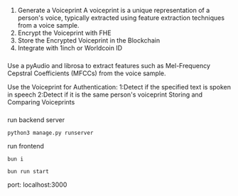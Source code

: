 1. Generate a Voiceprint
A voiceprint is a unique representation of a person's voice, typically extracted using feature extraction techniques from a voice sample.
2. Encrypt the Voiceprint with FHE
3. Store the Encrypted Voiceprint in the Blockchain
4. Integrate with 1inch or Worldcoin ID



###
Use a pyAudio and librosa to extract features such as Mel-Frequency Cepstral Coefficients (MFCCs) from the voice sample.

Use the Voiceprint for Authentication:
1:Detect if the specified text is spoken in speech 2:Detect if it is the same person's voiceprint
Storing and Comparing Voiceprints

###
run backend server
```
python3 manage.py runserver
```

run frontend
```
bun i
```
```
bun run start
```

port: localhost:3000